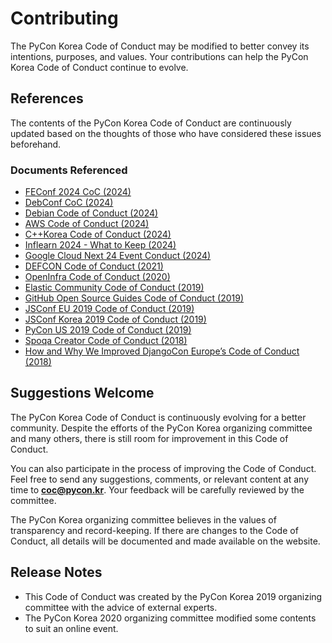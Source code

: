 # Contributing

The PyCon Korea Code of Conduct may be modified to better convey its intentions, purposes, and values. Your contributions can help the PyCon Korea Code of Conduct continue to evolve.

## References

The contents of the PyCon Korea Code of Conduct are continuously updated based on the thoughts of those who have considered these issues beforehand.

### Documents Referenced

- [FEConf 2024 CoC (2024)](https://2024.feconf.kr/)
- [DebConf CoC (2024)](https://www.debconf.org/codeofconduct.shtml)
- [Debian Code of Conduct (2024)](https://www.debian.org/code_of_conduct)
- [AWS Code of Conduct (2024)](https://d1.awsstatic.com/legal/communitycodesofconduct/AWS_Code_of_Conduct_%20Korean_2023-04-07.pdf)
- [C++Korea Code of Conduct (2024)](https://github.com/CppKorea/CodeOfConduct)
- [Inflearn 2024 - What to Keep (2024)](https://www.inflearn.com/pages/infcon-2024-coc)
- [Google Cloud Next 24 Event Conduct (2024)](https://cloud.withgoogle.com/next/tos?_gl=1%2alu98s9%2a_up%2aMQ..%2a_ga%2aMTIyNzkxMTUyNy4xNzIyMTQ0NzMw%2a_ga_WH2QY8WWF5%2aMTcyMjE0NDczMC4xLjAuMTcyMjE0NDczMC4wLjAuMA..%2a_ga_RZ3F93BX2G%2aMTcyMjE0NDczMC4xLjAuMTcyMjE0NDczMC4wLjAuMA..#conduct)
- [DEFCON Code of Conduct (2021)](https://medium.com/@defcon201/about-us-defcon-201-code-of-conduct-dfe0f26bfd49)
- [OpenInfra Code of Conduct (2020)](https://www.openstack.org/legal/community-code-of-conduct/)
- [Elastic Community Code of Conduct (2019)](https://www.elastic.co/kr/community/codeofconduct)
- [GitHub Open Source Guides Code of Conduct (2019)](https://opensource.guide/ko/code-of-conduct/)
- [JSConf EU 2019 Code of Conduct (2019)](https://2019.jsconf.eu/code-of-conduct/)
- [JSConf Korea 2019 Code of Conduct (2019)](https://2019.jsconfkorea.com/coc)
- [PyCon US 2019 Code of Conduct (2019)](https://us.pycon.org/2019/about/code-of-conduct/#!)
- [Spoqa Creator Code of Conduct (2018)](https://spoqa.github.io/2018/06/28/code-of-conduct.html)
- [How and Why We Improved DjangoCon Europe’s Code of Conduct (2018)](https://medium.com/@mxsash/how-and-why-we-improved-djangocon-europes-code-of-conduct-8c203eb591ee)

## Suggestions Welcome

The PyCon Korea Code of Conduct is continuously evolving for a better community. Despite the efforts of the PyCon Korea organizing committee and many others, there is still room for improvement in this Code of Conduct.

You can also participate in the process of improving the Code of Conduct. Feel free to send any suggestions, comments, or relevant content at any time to **coc@pycon.kr**. Your feedback will be carefully reviewed by the committee.

The PyCon Korea organizing committee believes in the values of transparency and record-keeping. If there are changes to the Code of Conduct, all details will be documented and made available on the website.

## Release Notes

- This Code of Conduct was created by the PyCon Korea 2019 organizing committee with the advice of external experts.
- The PyCon Korea 2020 organizing committee modified some contents to suit an online event.
